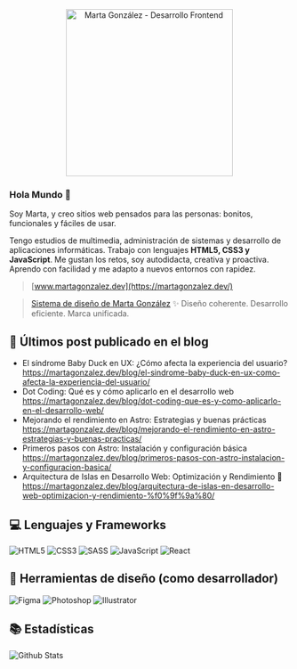 

<div align="center">
  <img 
    src="https://github.com/user-attachments/assets/d50a8af0-ab0b-4ecd-acc2-526ccd696002" 
    alt="Marta González - Desarrollo Frontend" 
    width="300" 
  />
</div>

### Hola Mundo :wave:

Soy Marta, y creo sitios web pensados para las personas: bonitos, funcionales y fáciles de usar.

Tengo estudios de multimedia, administración de sistemas y desarrollo de aplicaciones informáticas. Trabajo con lenguajes **HTML5, CSS3 y JavaScript**. Me gustan los retos, soy autodidacta, creativa y proactiva. Aprendo con facilidad y me adapto a nuevos entornos con rapidez.

> [www.martagonzalez.dev](https://martagonzalez.dev/)

> [Sistema de diseño de Marta González](https://martacg.github.io/martagonzalez-designsystem/) ✨
  Diseño coherente. Desarrollo eficiente. Marca unificada.

## 📝 Últimos post publicado en el blog

- El síndrome Baby Duck en UX: ¿Cómo afecta la experiencia del usuario?
  https://martagonzalez.dev/blog/el-sindrome-baby-duck-en-ux-como-afecta-la-experiencia-del-usuario/
- Dot Coding: Qué es y cómo aplicarlo en el desarrollo web
  https://martagonzalez.dev/blog/dot-coding-que-es-y-como-aplicarlo-en-el-desarrollo-web/
- Mejorando el rendimiento en Astro: Estrategias y buenas prácticas
  https://martagonzalez.dev/blog/mejorando-el-rendimiento-en-astro-estrategias-y-buenas-practicas/
- Primeros pasos con Astro: Instalación y configuración básica
  https://martagonzalez.dev/blog/primeros-pasos-con-astro-instalacion-y-configuracion-basica/
- Arquitectura de Islas en Desarrollo Web: Optimización y Rendimiento 🚀
  https://martagonzalez.dev/blog/arquitectura-de-islas-en-desarrollo-web-optimizacion-y-rendimiento-%f0%9f%9a%80/

## 💻 Lenguajes y Frameworks

![HTML5](https://img.shields.io/badge/HTML5-E34F26?style=for-the-badge&logo=html5&logoColor=white)
![CSS3](https://img.shields.io/badge/CSS3-1572B6?style=for-the-badge&logo=css3&logoColor=white)
![SASS](https://img.shields.io/badge/Sass-CC6699?style=for-the-badge&logo=sass&logoColor=white)
![JavaScript](https://img.shields.io/badge/JavaScript-F7DF1E?style=for-the-badge&logo=JavaScript&logoColor=white)
![React](https://img.shields.io/badge/React-20232A?style=for-the-badge&logo=react&logoColor=61DAFB)

## 🎨 Herramientas de diseño (como desarrollador)
![Figma](https://img.shields.io/badge/Figma-F24E1E?style=for-the-badge&logo=figma&logoColor=white)
![Photoshop](https://img.shields.io/badge/Adobe%20Photoshop-31A8FF?logo=adobephotoshop&logoColor=fff&style=for-the-badge)
![Illustrator](https://img.shields.io/badge/Adobe%20Illustrator-FF9A00?logo=adobeillustrator&logoColor=fff&style=for-the-badge)

## 📚 Estadísticas
![Github Stats](https://github-readme-stats.vercel.app/api?username=martacg&count_private=true&show_icons=true&include_all_commits=true)

<!--
> [!NOTE]  
> [No olvides visitar mi portafolio](https://martagonzalez.dev/)
> [Sistema de diseño de Marta González ✨](https://martacg.github.io/martagonzalez-designsystem/)
  Diseño coherente. Desarrollo eficiente. Marca unificada.
-->




